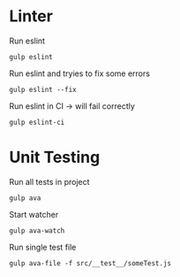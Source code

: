 # Linter

Run eslint
```
gulp eslint
```

Run eslint and tryies to fix some errors
```
gulp eslint --fix
```

Run eslint in CI -> will fail correctly
```
gulp eslint-ci
```

# Unit Testing

Run all tests in project
```
gulp ava
```

Start watcher
```
gulp ava-watch
```

Run single test file
```
gulp ava-file -f src/__test__/someTest.js
```

